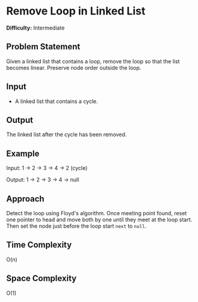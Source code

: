 # Remove Loop in Linked List

**Difficulty:** Intermediate

## Problem Statement
Given a linked list that contains a loop, remove the loop so that the list becomes linear. Preserve node order outside the loop.

## Input
- A linked list that contains a cycle.

## Output
The linked list after the cycle has been removed.

## Example
Input: 1 -> 2 -> 3 -> 4 -> 2 (cycle)

Output: 1 -> 2 -> 3 -> 4 -> null

## Approach
Detect the loop using Floyd's algorithm. Once meeting point found, reset one pointer to head and move both by one until they meet at the loop start. Then set the node just before the loop start `next` to `null`.

## Time Complexity
O(n)

## Space Complexity
O(1)
